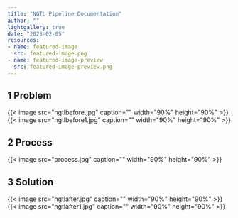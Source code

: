 ```yaml
---
title: "NGTL Pipeline Documentation"
author: ""
lightgallery: true
date: "2023-02-05"
resources:
- name: featured-image
  src: featured-image.png
- name: featured-image-preview
  src: featured-image-preview.png
---
```

## 1 Problem

{{< image src="ngtlbefore.jpg" caption="" width="90%" height="90%" >}}
{{< image src="ngtlbefore1.jpg" caption="" width="90%" height="90%" >}}

## 2 Process

{{< image src="process.jpg" caption="" width="90%" height="90%" >}}

## 3 Solution

{{< image src="ngtlafter.jpg" caption="" width="90%" height="90%" >}}
{{< image src="ngtlafter1.jpg" caption="" width="90%" height="90%" >}}
